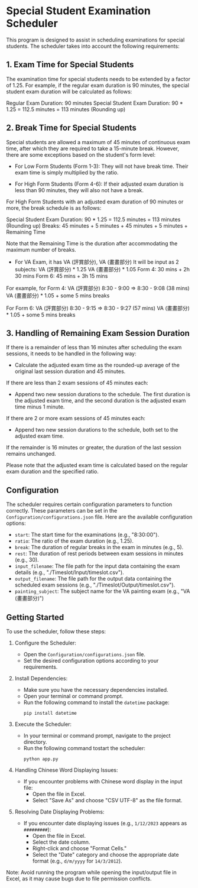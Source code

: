 # Special Student Examination Scheduler

This program is designed to assist in scheduling examinations for special students. The scheduler takes into account the following requirements:

## 1. Exam Time for Special Students

The examination time for special students needs to be extended by a factor of 1.25. For example, if the regular exam duration is 90 minutes, the special student exam duration will be calculated as follows:

Regular Exam Duration: 90 minutes
Special Student Exam Duration: 90 * 1.25 = 112.5 minutes = 113 minutes (Rounding up)

## 2. Break Time for Special Students

Special students are allowed a maximum of 45 minutes of continuous exam time, after which they are required to take a 15-minute break. However, there are some exceptions based on the student's form level:

- For Low Form Students (Form 1-3): They will not have break time. Their exam time is simply multiplied by the ratio.

- For High Form Students (Form 4-6): If their adjusted exam duration is less than 90 minutes, they will also not have a break.

For High Form Students with an adjusted exam duration of 90 minutes or more, the break schedule is as follows:

Special Student Exam Duration: 90 * 1.25 = 112.5 minutes = 113 minutes (Rounding up)
Breaks: 45 minutes + 5 minutes + 45 minutes + 5 minutes + Remaining Time

Note that the Remaining Time is the duration after accommodating the maximum number of breaks.

- For VA Exam, it has VA (評賞部分), VA (畫畫部分) 
It will be input as 2 subjects:
VA (評賞部分) * 1.25
VA (畫畫部分) * 1.05
Form 4: 30 mins + 2h 30 mins
Form 6: 45 mins + 3h 15 mins

For example, for Form 4:
VA (評賞部分) 8:30 - 9:00 => 8:30 - 9:08 (38 mins)
VA (畫畫部分) * 1.05 + some 5 mins breaks

For Form 6:
VA (評賞部分) 8:30 - 9:15 => 8:30 - 9:27 (57 mins)
VA (畫畫部分) * 1.05 + some 5 mins breaks

## 3. Handling of Remaining Exam Session Duration

If there is a remainder of less than 16 minutes after scheduling the exam sessions, it needs to be handled in the following way:

- Calculate the adjusted exam time as the rounded-up average of the original last session duration and 45 minutes.

If there are less than 2 exam sessions of 45 minutes each:

- Append two new session durations to the schedule. The first duration is the adjusted exam time, and the second duration is the adjusted exam time minus 1 minute.

If there are 2 or more exam sessions of 45 minutes each:

- Append two new session durations to the schedule, both set to the adjusted exam time.

If the remainder is 16 minutes or greater, the duration of the last session remains unchanged.

Please note that the adjusted exam time is calculated based on the regular exam duration and the specified ratio.

## Configuration

The scheduler requires certain configuration parameters to function correctly. These parameters can be set in the `Configuration/configurations.json` file. Here are the available configuration options:

- `start`: The start time for the examinations (e.g., "8:30:00").
- `ratio`: The ratio of the exam duration (e.g., 1.25).
- `break`: The duration of regular breaks in the exam in minutes (e.g., 5).
- `rest`: The duration of rest periods between exam sessions in minutes (e.g., 30).
- `input_filename`: The file path for the input data containing the exam details (e.g., "./Timeslot/Input/timeslot.csv").
- `output_filename`: The file path for the output data containing the scheduled exam sessions (e.g., "./Timeslot/Output/timeslot.csv").
- `painting_subject`: The subject name for the VA painting exam (e.g., "VA (畫畫部分)")

## Getting Started

To use the scheduler, follow these steps:

1. Configure the Scheduler:
   - Open the `Configuration/configurations.json` file.
   - Set the desired configuration options according to your requirements.

2. Install Dependencies:
   - Make sure you have the necessary dependencies installed.
   - Open your terminal or command prompt.
   - Run the following command to install the `datetime` package:
     ```
     pip install datetime
     ```

3. Execute the Scheduler:
   - In your terminal or command prompt, navigate to the project directory.
   - Run the following command tostart the scheduler:
     ```
     python app.py
     ```

4. Handling Chinese Word Displaying Issues:
   - If you encounter problems with Chinese word display in the input file:
     - Open the file in Excel.
     - Select "Save As" and choose "CSV UTF-8" as the file format.

5. Resolving Date Displaying Problems:
   - If you encounter date displaying issues (e.g., `1/12/2023` appears as `#########`):
     - Open the file in Excel.
     - Select the date column.
     - Right-click and choose "Format Cells."
     - Select the "Date" category and choose the appropriate date format (e.g., `d/m/yyyy` for `14/3/2012`).

Note: Avoid running the program while opening the input/output file in Excel, as it may cause bugs due to file permission conflicts.